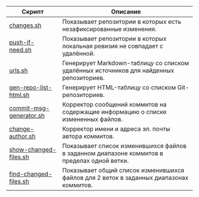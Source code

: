 | Скрипт  | Описание |
| ------------- | ------------- |
| [changes.sh](changes.sh) | Показывает репозитории в которых есть незафиксированные изменения. |
| [push-if-need.sh](push-if-need.sh) | Показывает репозитории в которых локальная ревизия не совпадает с удалённой. |
| [urls.sh](urls.sh) | Генерирует Markdown-таблицу со списком удалённых источников для найденных репозиториев. |
| [gen-repo-list-html.sh](gen-repo-list-html.sh) | Генерирует HTML-таблицу со списком Git-репозиториев. |
| [commit-msg-generator.sh](commit-msg-generator.sh) | Корректор сообщений коммитов на содержащие информацию о списке измененных файлов. |
| [change-author.sh](change-author.sh) | Корректор имени и адреса эл. почты автора коммитов. |
| [show-changed-files.sh](show-changed-files.sh) | Показывает список изменившихся файлов в заданном диапазоне коммитов в пределах одной ветки. |
| [find-changed-files.sh](find-changed-files.sh) | Показывает общий список изменившихся файлов для 2 веток в заданных диапазонах коммитов. |
